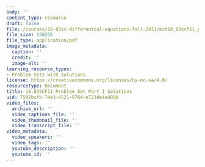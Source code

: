 ```yaml
---
body: ''
content_type: resource
draft: false
file: /courses/18-03sc-differential-equations-fall-2011/mit18_03scf11_ps5_s22s.pdf
file_size: 150236
file_type: application/pdf
image_metadata:
  caption: ''
  credit: ''
  image-alt: ''
learning_resource_types:
- Problem Sets with Solutions
license: https://creativecommons.org/licenses/by-nc-sa/4.0/
resourcetype: Document
title: 18.03SCF11 Problem Set Part I Solutions
uid: 7592bcfb-74e3-4521-9764-e723de4a4006
video_files:
  archive_url: ''
  video_captions_file: ''
  video_thumbnail_file: ''
  video_transcript_file: ''
video_metadata:
  video_speakers: ''
  video_tags: ''
  youtube_description: ''
  youtube_id: ''
---
```

